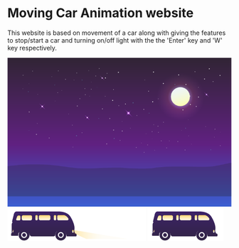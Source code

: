 # Moving Car Animation website

This website is based on movement of a car along with giving the features to stop/start a car and turning on/off light with the the 'Enter' key and 'W' key respectively.

![Img_01.png](https://github.com/Guri67/MovingCar/blob/main/assets/Img_1.png)
![Img_06.png](https://github.com/Guri67/MovingCar/blob/main/assets/Img_06.png) ![Img_05](https://github.com/Guri67/MovingCar/blob/main/assets/Img_05.png)
